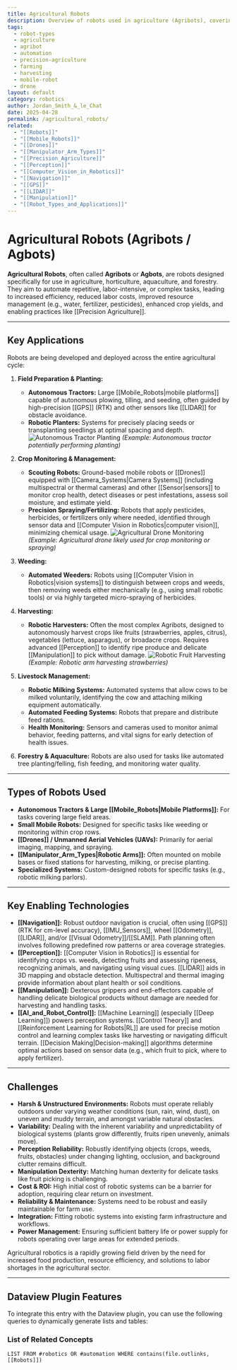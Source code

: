 ```yaml
---
title: Agricultural Robots
description: Overview of robots used in agriculture (Agribots), covering applications like planting, harvesting, monitoring, and weeding, key technologies, and challenges.
tags:
  - robot-types
  - agriculture
  - agribot
  - automation
  - precision-agriculture
  - farming
  - harvesting
  - mobile-robot
  - drone
layout: default
category: robotics
author: Jordan_Smith_&_le_Chat
date: 2025-04-28
permalink: /agricultural_robots/
related:
  - "[[Robots]]"
  - "[[Mobile_Robots]]"
  - "[[Drones]]"
  - "[[Manipulator_Arm_Types]]"
  - "[[Precision_Agriculture]]"
  - "[[Perception]]"
  - "[[Computer_Vision_in_Robotics]]"
  - "[[Navigation]]"
  - "[[GPS]]"
  - "[[LIDAR]]"
  - "[[Manipulation]]"
  - "[[Robot_Types_and_Applications]]"
---
```


# Agricultural Robots (Agribots / Agbots)

**Agricultural Robots**, often called **Agribots** or **Agbots**, are robots designed specifically for use in agriculture, horticulture, aquaculture, and forestry. They aim to automate repetitive, labor-intensive, or complex tasks, leading to increased efficiency, reduced labor costs, improved resource management (e.g., water, fertilizer, pesticides), enhanced crop yields, and enabling practices like [[Precision Agriculture]].

---

## Key Applications

Robots are being developed and deployed across the entire agricultural cycle:

1.  **Field Preparation & Planting:**
    * **Autonomous Tractors:** Large [[Mobile_Robots|mobile platforms]] capable of autonomous plowing, tilling, and seeding, often guided by high-precision [[GPS]] (RTK) and other sensors like [[LIDAR]] for obstacle avoidance.
    * **Robotic Planters:** Systems for precisely placing seeds or transplanting seedlings at optimal spacing and depth.
    ![Autonomous Tractor Planting](https://blogger.googleusercontent.com/img/b/R29vZ2xl/AVvXsEj-8n-tO6B0CgK7B3-4vE-dM3Lh4U-1yB8n2m9s3P0A9m1K4e8X8l4H9j0Z3t7J9r0w8y6E5e1k2X7j5f3b/s1600/Autonomous+Tractor.jpg)
    *(Example: Autonomous tractor potentially performing planting)*

2.  **Crop Monitoring & Management:**
    * **Scouting Robots:** Ground-based mobile robots or [[Drones]] equipped with [[Camera_Systems|Camera Systems]] (including multispectral or thermal cameras) and other [[Sensor|sensors]] to monitor crop health, detect diseases or pest infestations, assess soil moisture, and estimate yield.
    * **Precision Spraying/Fertilizing:** Robots that apply pesticides, herbicides, or fertilizers only where needed, identified through sensor data and [[Computer Vision in Robotics|computer vision]], minimizing chemical usage.
    ![Agricultural Drone Monitoring](https://www.researchgate.net/publication/348883371/figure/fig1/AS:986748967301124@1612270011941/Agricultural-drone-spraying-pesticides-in-rural-area.jpg)
    *(Example: Agricultural drone likely used for crop monitoring or spraying)*

3.  **Weeding:**
    * **Automated Weeders:** Robots using [[Computer Vision in Robotics|vision systems]] to distinguish between crops and weeds, then removing weeds either mechanically (e.g., using small robotic tools) or via highly targeted micro-spraying of herbicides.

4.  **Harvesting:**
    * **Robotic Harvesters:** Often the most complex Agribots, designed to autonomously harvest crops like fruits (strawberries, apples, citrus), vegetables (lettuce, asparagus), or broadacre crops. Requires advanced [[Perception]] to identify ripe produce and delicate [[Manipulation]] to pick without damage.
    ![Robotic Fruit Harvesting](https://www.therobotreport.com/wp-content/uploads/2019/10/advanced_farm_strawberry_robot.jpeg)
    *(Example: Robotic arm harvesting strawberries)*

5.  **Livestock Management:**
    * **Robotic Milking Systems:** Automated systems that allow cows to be milked voluntarily, identifying the cow and attaching milking equipment automatically.
    * **Automated Feeding Systems:** Robots that prepare and distribute feed rations.
    * **Health Monitoring:** Sensors and cameras used to monitor animal behavior, feeding patterns, and vital signs for early detection of health issues.

6.  **Forestry & Aquaculture:** Robots are also used for tasks like automated tree planting/felling, fish feeding, and monitoring water quality.

---

## Types of Robots Used

* **Autonomous Tractors & Large [[Mobile_Robots|Mobile Platforms]]:** For tasks covering large field areas.
* **Small Mobile Robots:** Designed for specific tasks like weeding or monitoring within crop rows.
* **[[Drones]] / Unmanned Aerial Vehicles (UAVs):** Primarily for aerial imaging, mapping, and spraying.
* **[[Manipulator_Arm_Types|Robotic Arms]]:** Often mounted on mobile bases or fixed stations for harvesting, milking, or precise planting.
* **Specialized Systems:** Custom-designed robots for specific tasks (e.g., robotic milking parlors).

---

## Key Enabling Technologies

* **[[Navigation]]:** Robust outdoor navigation is crucial, often using [[GPS]] (RTK for cm-level accuracy), [[IMU_Sensors]], wheel [[Odometry]], [[LIDAR]], and/or [[Visual Odometry]]/[[SLAM]]. Path planning often involves following predefined row patterns or area coverage strategies.
* **[[Perception]]:** [[Computer Vision in Robotics]] is essential for identifying crops vs. weeds, detecting fruits and assessing ripeness, recognizing animals, and navigating using visual cues. [[LIDAR]] aids in 3D mapping and obstacle detection. Multispectral and thermal imaging provide information about plant health or soil conditions.
* **[[Manipulation]]:** Dexterous grippers and end-effectors capable of handling delicate biological products without damage are needed for harvesting and handling tasks.
* **[[AI_and_Robot_Control]]:** [[Machine Learning]] (especially [[Deep Learning]]) powers perception systems. [[Control Theory]] and [[Reinforcement Learning for Robots|RL]] are used for precise motion control and learning complex tasks like harvesting or navigating difficult terrain. [[Decision Making|Decision-making]] algorithms determine optimal actions based on sensor data (e.g., which fruit to pick, where to apply fertilizer).

---

## Challenges

* **Harsh & Unstructured Environments:** Robots must operate reliably outdoors under varying weather conditions (sun, rain, wind, dust), on uneven and muddy terrain, and amongst variable natural obstacles.
* **Variability:** Dealing with the inherent variability and unpredictability of biological systems (plants grow differently, fruits ripen unevenly, animals move).
* **Perception Reliability:** Robustly identifying objects (crops, weeds, fruits, obstacles) under changing lighting, occlusion, and background clutter remains difficult.
* **Manipulation Dexterity:** Matching human dexterity for delicate tasks like fruit picking is challenging.
* **Cost & ROI:** High initial cost of robotic systems can be a barrier for adoption, requiring clear return on investment.
* **Reliability & Maintenance:** Systems need to be robust and easily maintainable for farm use.
* **Integration:** Fitting robotic systems into existing farm infrastructure and workflows.
* **Power Management:** Ensuring sufficient battery life or power supply for robots operating over large areas for extended periods.

Agricultural robotics is a rapidly growing field driven by the need for increased food production, resource efficiency, and solutions to labor shortages in the agricultural sector.

---

## Dataview Plugin Features

To integrate this entry with the Dataview plugin, you can use the following queries to dynamically generate lists and tables:

### List of Related Concepts

```dataview
LIST FROM #robotics OR #automation WHERE contains(file.outlinks, [[Robots]])